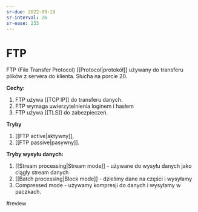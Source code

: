 ```yaml
---
sr-due: 2022-09-19
sr-interval: 26
sr-ease: 233
---
```


# FTP
FTP (File Transfer Protocol) [[Protocol|protokół]] używany do transferu plików z servera do klienta. Słucha na porcie 20.

**Cechy:**
1. FTP używa [[TCP IP]] do transferu danych.
2. FTP wymaga uwierzytelnienia loginem i hasłem
3. FTP używa [[TLS]] do zabezpieczeń.

**Tryby**
1. [[FTP active|aktywny]],
2. [[FTP passive|pasywny]].

**Tryby wysyłu danych:**
1. [[Stream processing|Stream mode]] - używane do wysyłu danych jako ciągły stream danych
2. [[Batch processing|Block mode]] - dzielimy dane na części i wysyłamy 
3. Compressed mode - używamy kompresji do danych i wysyłamy w paczkach.

#review